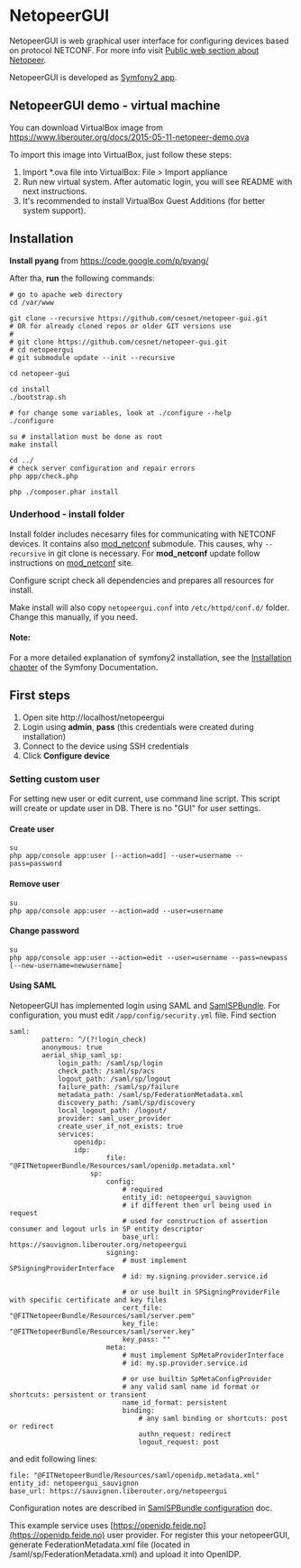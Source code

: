 NetopeerGUI
========================

NetopeerGUI is web graphical user interface for configuring devices based on protocol NETCONF. For more info visit [Public web section about Netopeer](https://www.liberouter.org/technologies/netconf/).

NetopeerGUI is developed as [Symfony2 app](http://symfony.com).

## NetopeerGUI demo - virtual machine

You can download VirtualBox image from https://www.liberouter.org/docs/2015-05-11-netopeer-demo.ova

To import this image into VirtualBox, just follow these steps:

1. Import *.ova file into VirtualBox: File > Import appliance
2. Run new virtual system. After automatic login, you will see README with next instructions.
3. It's recommended to install VirtualBox Guest Additions (for better system support).

## Installation
**Install pyang** from https://code.google.com/p/pyang/

After tha, **run** the following commands:

	# go to apache web directory
	cd /var/www
	
    git clone --recursive https://github.com/cesnet/netopeer-gui.git
    # OR for already cloned repos or older GIT versions use
    #
    # git clone https://github.com/cesnet/netopeer-gui.git
    # cd netopeergui
    # git submodule update --init --recursive 
    
    cd netopeer-gui
    
    cd install
    ./bootstrap.sh
    
    # for change some variables, look at ./configure --help
    ./configure
    
    su # installation must be done as root
    make install
    
    cd ../
    # check server configuration and repair errors
    php app/check.php
    
    php ./composer.phar install

### Underhood - install folder
Install folder includes necesarry files for communicating with NETCONF devices. It contains also [mod_netconf](https://github.com/CESNET/mod_netconf) submodule. This causes, why `--recursive` in git clone is necessary. For **mod_netconf** update follow instructions on [mod_netconf](https://github.com/CESNET/mod_netconf) site.

Configure script check all dependencies and prepares all resources for install. 

Make install will also copy `netopeergui.conf` into `/etc/httpd/conf.d/` folder. Change this manually, if you need.

#### Note:
For a more detailed explanation of symfony2 installation, see the [Installation chapter](http://symfony.com/doc/current/book/installation.html) of the Symfony Documentation.

## First steps
1. Open site http://localhost/netopeergui
2. Login using **admin**, **pass** (this credentials were created during installation)
3. Connect to the device using SSH credentials
4. Click **Configure device**

### Setting custom user
For setting new user or edit current, use command line script. This script will create or update user in DB. There is no "GUI" for user settings.

#### Create user
	su
	php app/console app:user [--action=add] --user=username --pass=password

#### Remove user
	su
	php app/console app:user --action=add --user=username
	
#### Change password
	su
	php app/console app:user --action=edit --user=username --pass=newpass [--new-username=newusername]
	
#### Using SAML
NetopeerGUI has implemented login using SAML and [SamlSPBundle](https://github.com/aerialship/SamlSPBundle/). For configuration, you must edit `/app/config/security.yml` file. Find section 

	saml:
            pattern: ^/(?!login_check)
            anonymous: true
            aerial_ship_saml_sp:
                login_path: /saml/sp/login
                check_path: /saml/sp/acs
                logout_path: /saml/sp/logout
                failure_path: /saml/sp/failure
                metadata_path: /saml/sp/FederationMetadata.xml
                discovery_path: /saml/sp/discovery
                local_logout_path: /logout/
                provider: saml_user_provider
                create_user_if_not_exists: true
                services:
                    openidp:
                    idp:
                            file: "@FITNetopeerBundle/Resources/saml/openidp.metadata.xml"
                        sp:
                            config:
                                # required
                                entity_id: netopeergui_sauvignon
                                # if different then url being used in request
                                # used for construction of assertion consumer and logout urls in SP entity descriptor
                                base_url: https://sauvignon.liberouter.org/netopeergui
                            signing:
                                # must implement SPSigningProviderInterface
                                # id: my.signing.provider.service.id

                                # or use built in SPSigningProviderFile with specific certificate and key files
                                cert_file: "@FITNetopeerBundle/Resources/saml/server.pem"
                                key_file: "@FITNetopeerBundle/Resources/saml/server.key"
                                key_pass: ""
                            meta:
                                # must implement SpMetaProviderInterface
                                # id: my.sp.provider.service.id

                                # or use builtin SpMetaConfigProvider
                                # any valid saml name id format or shortcuts: persistent or transient
                                name_id_format: persistent
                                binding:
                                    # any saml binding or shortcuts: post or redirect
                                    authn_request: redirect
                                    logout_request: post
                                    
and edit following lines:

	file: "@FITNetopeerBundle/Resources/saml/openidp.metadata.xml"
	entity_id: netopeergui_sauvignon
	base_url: https://sauvignon.liberouter.org/netopeergui
	
Configuration notes are described in [SamlSPBundle configuration](https://github.com/aerialship/SamlSPBundle/blob/master/src/AerialShip/SamlSPBundle/Resources/doc/configuration.md) doc.

This example service uses [https://openidp.feide.no](https://openidp.feide.no) user provider. For register this your netopeerGUI, generate FederationMetadata.xml file (located in /saml/sp/FederationMetadata.xml) and upload it into OpenIDP.